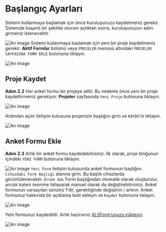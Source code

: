 # Başlangıç Ayarları
Sistemi kullanmaya başlamak için önce kuruluşunuzu kaydetmeniz gerekir. Sistemde başarılı bir şekilde oturum açtıktan sonra, kuruluşunuzun adını girmeniz istenecektir.
 
![An image](/images/s2_0-RegOrganization-tr.png)
Sistemi kullanmaya başlamak için yeni bir proje kaydetmeniz gerekir. **Aktif Formlar** bölümü veya `PROJELER` menüsü altındaki `PROJELER SAYFASINA FORM EKLE` butonuna tıklayın.
 
![An image](/images/s2-ActiveFormsNone-tr.png)
 
## Proje Kaydet
 
**Adım 2.2** Her anket formu bir projeye aittir. Bu nedenle önce yeni bir proje kaydettirmeniz gerekiyor. **Projeler** sayfasında `Yeni Proje` butonuna tıklayın.
 
![An image](/images/s4-ProjectsNone-tr.png)
 
Ardından açılır iletişim kutusuna projenizin başlığını girin ve `KAYDET`e tıklayın.
 
![An image](/images/s4-ProjectsAddNew-tr.png)
 
## Anket Formu Ekle
 
**Adım 2.3** Artık bir anket formu kaydedebilirsiniz. İlk olarak, proje bloğunun içindeki `YENİ FORM` butonuna tıklayın.
 
![An image](/images/s4-ProjectsAddForm-tr.png)
`Yeni Form` iletişim kutusunda anket formunun başlığını `Cihazdaki Form Başlığı` alanına girin. Bu başlık cihazlarda görüntülenecektir. `Örnek Adı` Form başlığından otomatik olarak oluşturulur, ancak kalem resmine tıklayarak manuel olarak da değiştirebilirsiniz.  Anket formunun varsayılan sürümü 1'dir, gerektiğinde değiştirin / artırın. Anket formunuz hakkında bir açıklama testi ekleyin ve `Kaydet` butonuna tıklayın.
 
![An image](/images/s4-ProjectsAddFormDialog-tr.png)
 
Yeni formunuz kaydedildi. Artık hazırsınız    [XLSForm’unuzu yükleyin](/guide/11-upload-xlsform.html).
 
![An image](/images/s4-ProjectsDraftForm-tr.png)
